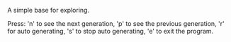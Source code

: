 A simple base for exploring.


Press:
'n' to see the next generation,
'p' to see the previous generation,
'r' for auto generating,
's' to stop auto generating,
'e' to exit the program.
